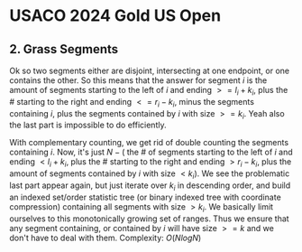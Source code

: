 # USACO 2024 Gold US Open

## 2. Grass Segments

Ok so two segments either are disjoint, intersecting at one endpoint, or one contains the other. So this means that the answer for segment $i$ is the amount of segments starting to the left of $i$ and ending $>= l_i + k_i$, plus the # starting to the right and ending $<= r_i-k_i$, minus the segments containing $i$, plus the segments contained by $i$ with size $>= k_i$. Yeah also the last part is impossible to do efficiently. 

With complementary counting, we get rid of double counting the segments containing $i$. Now, it's just $N - ($ the # of segments starting to the left of $i$ and ending $< l_i + k_i$, plus the # starting to the right and ending $> r_i-k_i$, plus the amount of segments contained by $i$ with size $< k_i)$. We see the problematic last part appear again, but just iterate over $k_i$ in descending order, and build an indexed set/order statistic tree (or binary indexed tree with coordinate compression) containing all segments with size $> k_i$. We basically limit ourselves to this monotonically growing set of ranges. Thus we ensure that any segment containing, or contained by $i$ will have size $>= k$ and we don't have to deal with them. Complexity: $O(NlogN)$